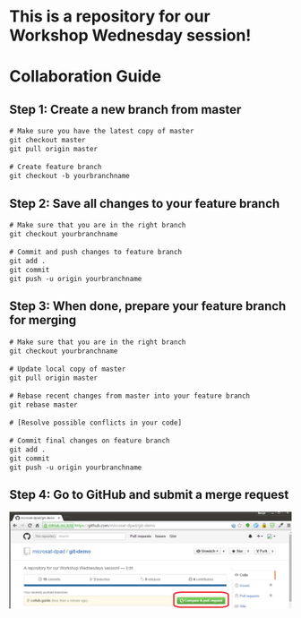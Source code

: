 # This is a repository for our Workshop Wednesday session!

# Collaboration Guide

## Step 1: Create a new branch from master
```
# Make sure you have the latest copy of master
git checkout master
git pull origin master

# Create feature branch
git checkout -b yourbranchname
```

## Step 2: Save all changes to your feature branch
```
# Make sure that you are in the right branch
git checkout yourbranchname

# Commit and push changes to feature branch
git add .
git commit
git push -u origin yourbranchname
```

## Step 3: When done, prepare your feature branch for merging

```
# Make sure that you are in the right branch
git checkout yourbranchname

# Update local copy of master
git pull origin master

# Rebase recent changes from master into your feature branch
git rebase master

# [Resolve possible conflicts in your code]

# Commit final changes on feature branch
git add .
git commit
git push -u origin yourbranchname
```

## Step 4: Go to GitHub and submit a merge request
![Submit Pull Request](images/submit-pull-request.png)